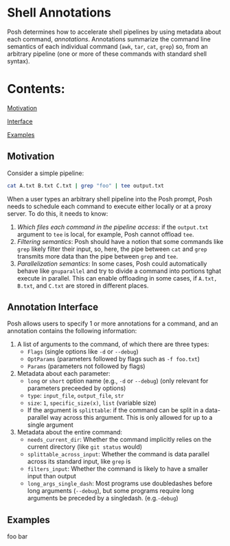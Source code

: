# Shell Annotations
Posh determines how to accelerate shell pipelines by using metadata about each
command, _annotations_.
Annotations summarize the command line semantics of each
individual command (`awk`, `tar`, `cat`, `grep`) so, from an arbitrary
pipeline (one or more of these commands with standard shell syntax).

# Contents:
[Motivation](##Motivation)

[Interface](##Interface)

[Examples](##Examples)

## Motivation
Consider a simple pipeline:
```bash
cat A.txt B.txt C.txt | grep "foo" | tee output.txt
```
When a user types an arbitrary shell pipeline into the Posh prompt, Posh needs
to schedule each command to execute either locally or at a proxy server. To do
this, it needs to know:
1. *Which files each command in the pipeline access*: if the `output.txt` argument
   to `tee` is local, for example, Posh cannot offload `tee`.
2. *Filtering semantics*: Posh should have a notion that some
   commands like `grep` likely filter their input, so, here, the pipe between
   `cat` and `grep` transmits more data than the pipe between `grep` and `tee`.
3. *Parallelization semantics*: In some cases, Posh could automatically behave
   like `gnuparallel` and try to divide a command into portions tghat execute in
   parallel. This can enable offloading in some cases, if `A.txt, B.txt`, and
   `C.txt` are stored in different places.

## Annotation Interface
Posh allows users to specify 1 or more annotations for a command, and an
annotation contains the following information:
1. A list of arguments to the command, of which there are three types:
    - `Flags` (single options like `-d` or `--debug`)
    - `OptParams` (parameters followed by flags such as `-f foo.txt`)
    - `Params` (parameters not followed by flags)
2. Metadata about each parameter:
    - `long` or `short` option name (e.g., `-d` or `--debug`) (only relevant for
      parameters preceeded by options)
    - `type`: `input_file`, `output_file`, `str`
    - `size`: `1`, `specific_size(x)`, `list` (variable size)
    - If the argument is `splittable`: if the command can be split in a
      data-parallel way across this argument. This is only allowed for up to a
      single argument
3. Metadata about the entire command:
    - `needs_current_dir`: Whether the command implicitly relies on the current
      directory (like `git status` would)
    - `splittable_across_input`: Whether the command is data parallel across its
      standard input, like `grep` is
    - `filters_input`: Whether the command is likely to have a smaller input
      than output
    - `long_args_single_dash`: Most programs use doubledashes before long arguments (`--debug`), but some programs require long arguments be preceded by a singledash. (e.g.`-debug`)

## Examples
foo
bar

